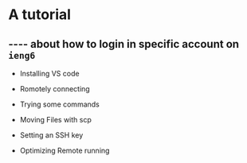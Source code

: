 # A tutorial 
##    ---- about how to login in specific account on `ieng6`

* Installing VS code

* Romotely connecting

* Trying some commands
 
* Moving Files with scp

* Setting an SSH key

* Optimizing Remote running
